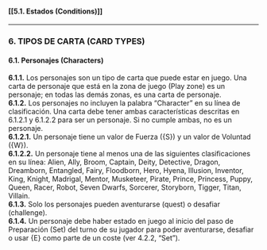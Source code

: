 #### [[5.1. Estados (Conditions)]]



---

### 6. TIPOS DE CARTA (CARD TYPES)

#### 6.1. Personajes (Characters)

**6.1.1.** Los personajes son un tipo de carta que puede estar en juego. Una carta de personaje que está en la zona de juego (Play zone) es un personaje; en todas las demás zonas, es una carta de personaje.  
**6.1.2.** Los personajes no incluyen la palabra “Character” en su línea de clasificación. Una carta debe tener ambas características descritas en 6.1.2.1 y 6.1.2.2 para ser un personaje. Si no cumple ambas, no es un personaje.  
**6.1.2.1.** Un personaje tiene un valor de Fuerza ({S}) y un valor de Voluntad ({W}).  
**6.1.2.2.** Un personaje tiene al menos una de las siguientes clasificaciones en su línea: Alien, Ally, Broom, Captain, Deity, Detective, Dragon, Dreamborn, Entangled, Fairy, Floodborn, Hero, Hyena, Illusion, Inventor, King, Knight, Madrigal, Mentor, Musketeer, Pirate, Prince, Princess, Puppy, Queen, Racer, Robot, Seven Dwarfs, Sorcerer, Storyborn, Tigger, Titan, Villain.  
**6.1.3.** Solo los personajes pueden aventurarse (quest) o desafiar (challenge).  
**6.1.4.** Un personaje debe haber estado en juego al inicio del paso de Preparación (Set) del turno de su jugador para poder aventurarse, desafiar o usar {E} como parte de un coste (ver 4.2.2, “Set”).